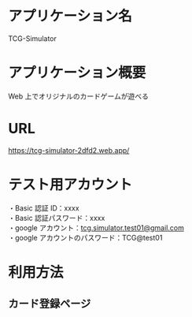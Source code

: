 # アプリケーション名

TCG-Simulator

# アプリケーション概要

Web 上でオリジナルのカードゲームが遊べる

# URL

https://tcg-simulator-2dfd2.web.app/

# テスト用アカウント

・Basic 認証 ID：xxxx  
・Basic 認証パスワード：xxxx  
・google アカウント：tcg.simulator.test01@gmail.com  
・google アカウントのパスワード：TCG@test01

# 利用方法

## カード登録ページ
